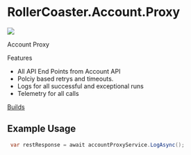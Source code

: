 # RollerCoaster.Account.Proxy

<a href="https://www.nuget.org/packages/RollerCoaster.Account.Proxy/">
    <img src="https://img.shields.io/nuget/v/RollerCoaster.Account.Proxy">
</a>

Account Proxy

Features
* All API End Points from Account API
* Polciy based retrys and timeouts.
* Logs for all successful and exceptional runs
* Telemetry for all calls

<a href="https://dev.azure.com/marksamdickinson/RollerCoaster/_build?definitionScope=%5CRollerCoaster.Account.Proxy">Builds</a>

<h2>Example Usage</h2>

```C#
 var restResponse = await accountProxyService.LogAsync();
```
